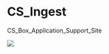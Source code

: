 # CS_Ingest
CS_Box_Application_Support_Site

![](https://github.com/vldasika/CS_Ingest/blob/Data-Ingestion/Images/Screen%201_Data%20Ingestion_Home%20page.png)
